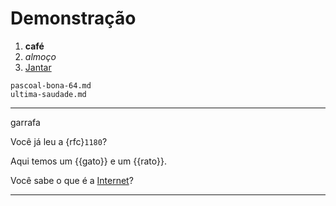 # Demonstração

1. **café**
1. *almoço*
1. [Jantar](https://www.dicio.com.br/jantar/)


```{toctree}
pascoal-bona-64.md
ultima-saudade.md
```
---
garrafa

Você já leu a {rfc}`1180`?

Aqui temos um {{gato}} e um {{rato}}.

Você sabe o que é a [Internet](dic:internet)?

---
